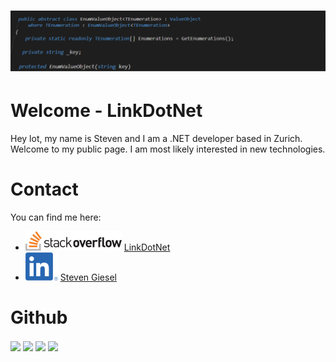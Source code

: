 # [![Header](assets/banner.png)](https://github.com/user/linkdotnet)
<h1>Welcome - LinkDotNet</h1>

Hey lot, my name is Steven and I am a .NET developer based in Zurich.
Welcome to my public page. I am most likely interested in new technologies.

# Contact
You can find me here:
 * [![SO](assets/logo-stackoverflow.png)](https://stackoverflow.com/users/1892523/link) [LinkDotNet](https://stackoverflow.com/users/1892523/link)
 * [![LI](assets/LI-In-Bug.png)](https://stackoverflow.com/users/1892523/link) [Steven Giesel](https://www.linkedin.com/in/steven-giesel/)

# Github
<img align="center" src="https://github-readme-stats.vercel.app/api/top-langs/?username=linkdotnet&theme=dark" />
<img align="center" src="https://github-readme-stats.vercel.app/api?username=linkdotnet&theme=dark">
<a href="https://github.com/linkdotnet/EnumValueObject"><img align="center" src="https://github-readme-stats.vercel.app/api/pin/?username=linkdotnet&repo=EnumValueObject&theme=dark"></a>
<a href="https://github.com/linkdotnet/KanbanBoard"><img align="center" src="https://github-readme-stats.vercel.app/api/pin/?username=linkdotnet&repo=KanbanBoard&theme=dark"></a>